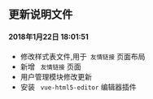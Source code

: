 ## 更新说明文件
#### 2018年1月22日 18:01:51

* 修改样式表文件,用于` 友情链接` 页面布局
* 新增 ` 友情链接` 页面
* 用户管理模块修改更新
* 安装 ` vue-html5-editor` 编辑器插件